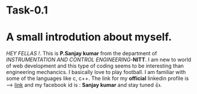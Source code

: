 # Task-0.1
# A small introdution about myself.
*HEY FELLAS !*. This is **P.Sanjay kumar** from the department of *INSTRUMENTATION AND CONTROL ENGINEERING*-**NITT**. I am new to world of web development and this type of coding seems to be interesting than engineering mechancics. I basically love to play football. I am familiar with some of the languages like c, c++. 
The link for my **official** linkedin profile is --> [link](https://www.linkedin.com/in/sanjay-kumar-881047159) and my facebook id is : **Sanjay kumar** and stay tuned :+1:.
